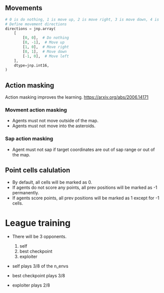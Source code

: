 ## Movements
```python
# 0 is do nothing, 1 is move up, 2 is move right, 3 is move down, 4 is move left, 5 is sap
# Define movement directions
directions = jnp.array(
    [
        [0, 0],  # Do nothing
        [0, -1],  # Move up
        [1, 0],  # Move right
        [0, 1],  # Move down
        [-1, 0],  # Move left
    ],
    dtype=jnp.int16,
)
```

## Action masking
Action masking improves the learning. https://arxiv.org/abs/2006.14171

### Movment action masking
- Agents must not move outside of the map.
- Agents must not move into the asteroids.

### Sap action masking
- Agent must not sap if target coordinates are out of sap range or out of the map.

## Point cells calulation
- By default, all cells will be marked as 0.
- If agents do not score any points, all prev positions will be marked as -1 permanently.
- If agents score points, all prev positions will be marked as 1 except for -1 cells.

# League training
- There will be 3 opponents.
    1. self
    2. best checkpoint
    3. exploiter

- self plays 3/8 of the n_envs
- best checkpoint plays 3/8
- exploiter plays 2/8
